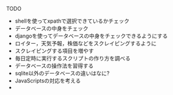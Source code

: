 TODO
- shellを使ってxpathで選択できているかチェック
- データベースの中身をチェック
- djangoを使ってデータベースの中身をチェックできるようにする
- ロイター，天気予報，株価などをスクレイピングするように
- スクレイピングする項目を増やす
- 毎日定時に実行するスクリプトの作り方を調べる
- データベースの操作法を習得する
- sqlite以外のデータベースの違いはなに?
- JavaScriptsの対応を考える
- 